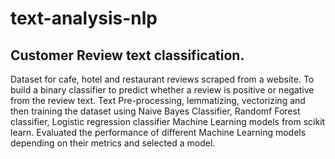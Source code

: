 # text-analysis-nlp
## Customer Review text classification.
Dataset for cafe, hotel and restaurant reviews scraped from a website. 
To build a binary classifier to predict whether a review is positive or negative from the review text.
Text Pre-processing, lemmatizing, vectorizing and then training the dataset using Naive Bayes Classifier, Randomf Forest classifier, Logistic regression classifier Machine Learning models from scikit learn.
Evaluated the performance of different Machine Learning models depending on their metrics and selected a model.
